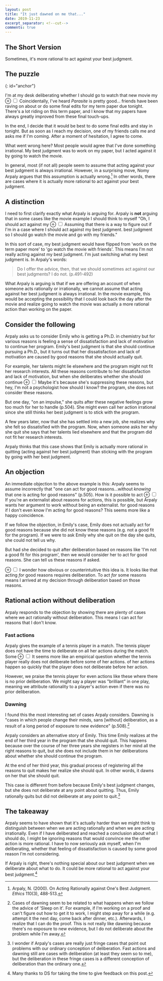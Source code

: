 ```yaml
---
layout: post
title: "It just dawned on me that..."
date: 2019-11-23
excerpt_separator: <!--cut-->
comments: true
---
```


## The Short Version
Sometimes, it's more rational to act against your best judgment.

<!--cut-->

## The puzzle
{: id="anchor"}

I'm at my desk deliberating whether I should go to watch that new movie my
<label for="mn-demo" class="margin-toggle">&#8853;</label>
<input type="checkbox" class="margin-toggle"/>
<span class="marginnote">
  Coincidentally, I've heard *Parasite* is pretty good...
</span>
friends have been raving on about or do some final edits for my term paper
due tonight. There's a lot riding on this term paper, and I know that my
papers have always greatly improved from these final touch-ups.

In the end,
I decide that it would be best to do some final edits and stay in tonight. But
as soon as I reach my decision, one of my friends calls me and asks me if I'm coming.
After a moment of hesitation, I agree to come.

What went wrong here? Most people would agree that I've done something
irrational. My best judgment was to work on my paper, but I acted against it by
going to watch the movie.

In general, most (if not all) people seem to assume that acting against
your best judgment is always irrational. However, in a surprising move, Nomy
Arpaly argues that this assumption is actually wrong.[^paper] In other words,
there are cases where it is actually more rational to act against your
best judgment.

[^paper]: Arpaly, N. (2000). On Acting Rationally against One's Best Judgment. *Ethics* 110(3), 488-513.

## A distinction
I need to first clarify exactly what Arpaly is arguing for. Arpaly is **not** arguing
that in some cases like the movie example I should think to myself "Oh, I should act against my
<label for="mn-demo" class="margin-toggle">&#8853;</label>
<input type="checkbox" class="margin-toggle"/>
<span class="marginnote">
  Assuming that there is a way to figure out if I'm in a case where I should
  act against my best judgment.
</span>
best judgment so I should go watch the movie and go with my friends."

In this sort of case, my
best judgment would have flipped from 'work on the term paper more' to
'go watch the movie with friends'. This means I'm not really acting against
my best judgment. I'm just switching what my best judgment is. In Arpaly's
words:

> Do I offer the advice, then, that we should sometimes act against
> our best judgments? I do not. (p.491-492)

What Arpaly is arguing is that if we are offering an account of when someone
acts rationally or irrationally, we cannot assume that acting against her
best judgment is always irrational. In the movie example, this would be accepting
the possibility that I could look back the day after the movie and
realize going to watch the movie was actually a more rational action than
working on the paper.

<!-- MAKE CLEAR THE DISTINCTION BETWEEN MANUAL AND ACCOUNT -->

## Consider the following

Arpaly asks us to consider Emily who is getting a Ph.D. in chemistry but for
various reasons is feeling a sense of dissatisfaction and
lack of motivation to continue her
program. Emily's best judgment is that she should continue pursuing a Ph.D., but
it turns out that her dissatisfaction and lack of motivation are caused by good reasons that she
should actually quit.

For example, her talents might lie elsewhere and the
program might not fit her research interests. All these reasons contribute
to her dissatisfaction and lack of motivation, but when she deliberates whether she should continue
<label for="mn-demo" class="margin-toggle">&#8853;</label>
<input type="checkbox" class="margin-toggle"/>
<span class="marginnote">
  Maybe it's because she's suppressing these reasons,
  but hey, I'm not a psychologist
  how should I know?
</span>
the program, she does not consider these reasons.

But one day, "on an impulse," she quits after these negative feelings grow too
much for her to handle (p.504). She might even call her action irrational since she
still thinks her best judgment is to stick with the program.

A few years
later, now that she has settled into a new job,
she realizes why she felt so dissatisfied with the program. Now, when
someone asks her why she quit she says that her talents lied elsewhere and
that the program did not fit her research interests.

Arpaly thinks that this case shows that Emily is actually more rational in
quitting (acting against her best judgment) than sticking with the program
by going with her best judgment.

## An objection

An immediate objection to the above example is this: Arpaly seems to
assume incorrectly that "one can act for good reasons...without *knowing*
that one is acting for good reasons" (p.505). How is it possible to act
<label for="mn-demo" class="margin-toggle">&#8853;</label>
<input type="checkbox" class="margin-toggle"/>
<span class="marginnote">
  If you're an externalist about reasons for actions, this is possible, but
  Arpaly wants her argument to work without being an externalist.
</span>
for good reasons if I don't even know I'm acting for good reasons?
This seems more like a happy coincidence.


If we follow the objection, in Emily's case, Emily does not actually act for good
reasons because she did not know these reasons (e.g. not a good fit for the program).
If we were to ask Emily why she quit on the day she quits, she could
not tell us why.

But had she decided to quit after deliberation based on
reasons like 'I'm not a good fit for this program', then we would consider
her to act for good reasons. She can tell us these reasons if asked.

<label for="mn-demo" class="margin-toggle">&#8853;</label>
<input type="checkbox" class="margin-toggle"/>
<span class="marginnote">
  I wonder how obvious or counterintuitive this idea is.
</span>
It looks like that acting *for* good reasons requires deliberation. To act
*for* some reasons means I arrived at my decision through
deliberation based on those reasons.

## Rational action without deliberation

Arpaly responds to the objection by showing there are plenty of cases
where we act rationally without deliberation. This means I can act
for reasons that I don't know.

### Fast actions

Arpaly gives the example of a tennis player in a match. The tennis player
does not have the time to deliberate on all her actions during the match. Some
<label for="mn-demo" class="margin-toggle">&#8853;</label>
<input type="checkbox" class="margin-toggle"/>
<span class="marginnote">
  It seems more like an
  empirical question whether the tennis player really
  does not deliberate before some of her actions.
</span>
of her actions happen so quickly that the player does not deliberate before
her action.

However, we praise the tennis player for even actions like these
where there is no prior deliberation. We might say a player was "brilliant"
in one play, meaning we attribute rationality to a player's action even if
there was no prior deliberation.

### Dawning

I found this the most interesting set of cases Arpaly considers. Dawning is
"cases in which people change their minds, sans [without] deliberation,
as a result of a long period of exposure to new evidence" (p.508).[^related]

[^related]: Cases of dawning seem to be related to what happens when we follow the advice of 'Sleep on it'. For example, if I'm working on a proof and can't figure out how to get it to work, I might step away for a while (e.g. attempt it the next day, come back after dinner, etc.). Afterwards, I realize that I can do the proof. This is not really like dawning because there's no exposure to new evidence, but I do not deliberate about the problem while I'm away.

Arpaly considers an alternative story of Emily. This time Emily realizes at the
end of her third year in the program that she should quit. This happens because
over the course of her three years she registers in her mind all the
right reasons to quit, but she does not include them in her deliberations about whether
she should
continue the program.

At the end of her third year, this gradual process of
registering all the reasons to quit makes her realize she should quit. In
other words, it dawns
on her that she should quit.

This case is different from before because Emily's best
judgment changes, but she does not deliberate at any point about quitting.
Thus, Emily rationally quits but did not deliberate at any point to quit.[^fringe]

[^fringe]: I wonder if Arpaly's cases are really just fringe cases that point out problems with our ordinary conception of deliberation. Fast actions and dawning still are cases with deliberation (at least they seem so to me), but the deliberation in these fringe cases is a different conception of deliberation than the ordinary one.

## The takeaway

Arpaly seems to have shown that it's actually harder than we might think to distinguish
between when we are acting rationally
and when we are acting irrationally. Even if I have deliberated and reached a conclusion
about what I should do, I might be ignoring reasons that
would convince me the other action is more rational. I have to now seriously
ask myself, when I'm deliberating, whether that feeling of dissatisfaction is
caused by some good reason I'm not considering.

If Arpaly is right, there's nothing special about our best judgment
when we deliberate about what to do. It could be more rational to act against your
best judgment.[^thanks]

[^thanks]: Many thanks to DS for taking the time to give feedback on this post.
